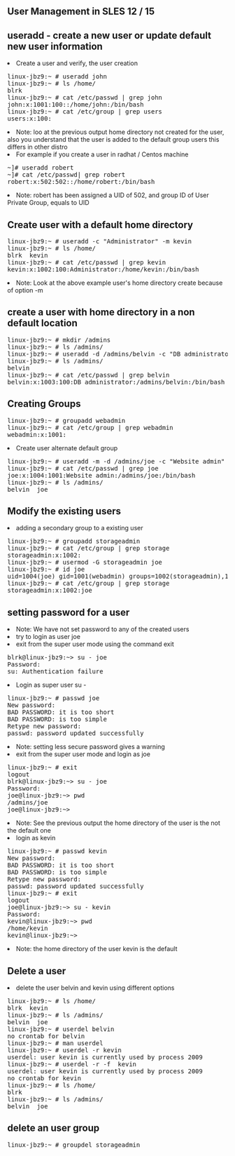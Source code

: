 User Management in SLES 12 / 15
--------------------------------
useradd - create a new user or update default new user information
------------------------------------------------------------------
<li>Create a user and verify, the user creation </li>
<pre>
linux-jbz9:~ # useradd john
linux-jbz9:~ # ls /home/
blrk
linux-jbz9:~ # cat /etc/passwd | grep john
john:x:1001:100::/home/john:/bin/bash
linux-jbz9:~ # cat /etc/group | grep users
users:x:100:
</pre>
<li> Note: loo at the previous output home directory not created for the user, also you understand that the user is added to the default group users this differs in other distro </li>
<li>For example if you create a user in radhat / Centos machine</li>
<pre>
~]# useradd robert
~]# cat /etc/passwd| grep robert 
robert:x:502:502::/home/robert:/bin/bash
</pre>
<li> Note: robert has been assigned a UID of 502, and group ID of User Private Group, equals to UID </li>

Create user with a default home directory 
----------------------------------------------
<pre>
linux-jbz9:~ # useradd -c "Administrator" -m kevin
linux-jbz9:~ # ls /home/
blrk  kevin
linux-jbz9:~ # cat /etc/passwd | grep kevin
kevin:x:1002:100:Administrator:/home/kevin:/bin/bash
</pre>
<li>Note: Look at the above example user's home directory create because of option -m</li>

create a user with home directory in a non default location
-----------------------------------------------------------
<pre>
linux-jbz9:~ # mkdir /admins
linux-jbz9:~ # ls /admins/
linux-jbz9:~ # useradd -d /admins/belvin -c "DB administrator" -m belvin
linux-jbz9:~ # ls /admins/
belvin
linux-jbz9:~ # cat /etc/passwd | grep belvin
belvin:x:1003:100:DB administrator:/admins/belvin:/bin/bash
</pre>

Creating Groups
--------------------
<pre>
linux-jbz9:~ # groupadd webadmin
linux-jbz9:~ # cat /etc/group | grep webadmin
webadmin:x:1001:
</pre>
<li>Create user alternate default group </li>
<pre>
linux-jbz9:~ # useradd -m -d /admins/joe -c "Website admin" -g webadmin joe
linux-jbz9:~ # cat /etc/passwd | grep joe
joe:x:1004:1001:Website admin:/admins/joe:/bin/bash
linux-jbz9:~ # ls /admins/
belvin  joe
</pre>

Modify the existing users
-----------------------------
<li>adding a secondary group to a existing user</li>
<pre>
linux-jbz9:~ # groupadd storageadmin
linux-jbz9:~ # cat /etc/group | grep storage
storageadmin:x:1002:
linux-jbz9:~ # usermod -G storageadmin joe 
linux-jbz9:~ # id joe
uid=1004(joe) gid=1001(webadmin) groups=1002(storageadmin),1001(webadmin)
linux-jbz9:~ # cat /etc/group | grep storage
storageadmin:x:1002:joe
</pre>

setting password for a user
-----------------------------
<li>Note: We have not set password to any of the created users</li>
<li>try to login as user joe</li>
<li>exit from the super user mode using the command exit </li>
<pre>
blrk@linux-jbz9:~> su - joe
Password: 
su: Authentication failure
</pre>

<li>Login as super user su - </li>
<pre>
linux-jbz9:~ # passwd joe
New password: 
BAD PASSWORD: it is too short
BAD PASSWORD: is too simple
Retype new password: 
passwd: password updated successfully
</pre>
<li>Note: setting less secure password gives a warning</li>
<li>exit from the super user mode and login as joe</li>
<pre>
linux-jbz9:~ # exit
logout
blrk@linux-jbz9:~> su - joe
Password: 
joe@linux-jbz9:~> pwd
/admins/joe
joe@linux-jbz9:~> 
</pre>
<li>Note: See the previous output the home directory of the user is the not the default one </li>
<li>login as kevin </li>
<pre>
linux-jbz9:~ # passwd kevin
New password: 
BAD PASSWORD: it is too short
BAD PASSWORD: is too simple
Retype new password: 
passwd: password updated successfully
linux-jbz9:~ # exit
logout
joe@linux-jbz9:~> su - kevin
Password: 
kevin@linux-jbz9:~> pwd
/home/kevin
kevin@linux-jbz9:~> 
</pre>
<li>Note: the home directory of the user kevin is the default </li>

Delete a user
--------------------
<li>delete the user belvin and kevin using different options</li>
<pre>
linux-jbz9:~ # ls /home/
blrk  kevin
linux-jbz9:~ # ls /admins/
belvin  joe
linux-jbz9:~ # userdel belvin 
no crontab for belvin
linux-jbz9:~ # man userdel 
linux-jbz9:~ # userdel -r kevin
userdel: user kevin is currently used by process 2009
linux-jbz9:~ # userdel -r -f  kevin
userdel: user kevin is currently used by process 2009
no crontab for kevin
linux-jbz9:~ # ls /home/
blrk
linux-jbz9:~ # ls /admins/
belvin  joe
</pre>

delete an user group
------------------------
<pre>
linux-jbz9:~ # groupdel storageadmin
</pre>




